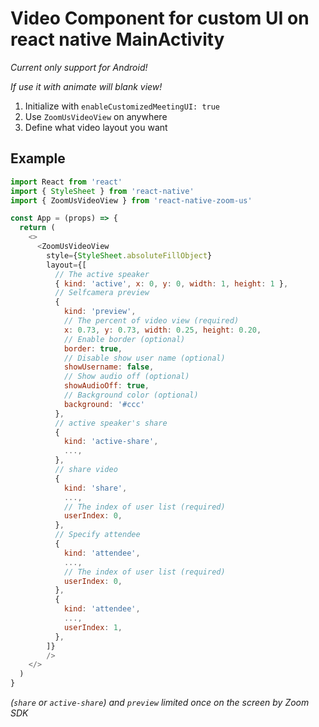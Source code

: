 # Video Component for custom UI on react native MainActivity

*Current only support for Android!*

*If use it with animate will blank view!*

1. Initialize with `enableCustomizedMeetingUI: true`
2. Use `ZoomUsVideoView` on anywhere
3. Define what video layout you want

## Example

```js
import React from 'react'
import { StyleSheet } from 'react-native'
import { ZoomUsVideoView } from 'react-native-zoom-us'

const App = (props) => {
  return (
    <>
      <ZoomUsVideoView
        style={StyleSheet.absoluteFillObject}
        layout={[
          // The active speaker
          { kind: 'active', x: 0, y: 0, width: 1, height: 1 },
          // Selfcamera preview
          {
            kind: 'preview',
            // The percent of video view (required)
            x: 0.73, y: 0.73, width: 0.25, height: 0.20,
            // Enable border (optional)
            border: true,
            // Disable show user name (optional)
            showUsername: false,
            // Show audio off (optional)
            showAudioOff: true,
            // Background color (optional)
            background: '#ccc'
          },
          // active speaker's share
          {
            kind: 'active-share',
            ...,
          },
          // share video
          {
            kind: 'share',
            ...,
            // The index of user list (required)
            userIndex: 0,
          },
          // Specify attendee
          {
            kind: 'attendee',
            ...,
            // The index of user list (required)
            userIndex: 0,
          },
          {
            kind: 'attendee',
            ...,
            userIndex: 1,
          },
        ]}
        />
    </>
  )
}
```

*(`share` or `active-share`) and `preview` limited once on the screen by Zoom SDK*
